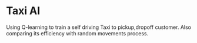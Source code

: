 # Taxi AI 
Using Q-learning to train a self driving Taxi to pickup,dropoff customer. Also comparing its efficiency with random movements process.

